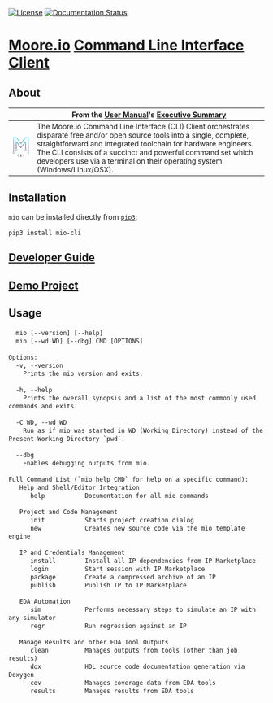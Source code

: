 [![License](https://img.shields.io/badge/License-Apache%202.0-blue.svg)](https://opensource.org/licenses/Apache-2.0)
[![Documentation Status](https://readthedocs.org/projects/mio-cli/badge/?version=latest)](https://mio-cli.readthedocs.io/en/latest/?badge=latest)

# [Moore.io](https://www.mooreio.com/) [Command Line Interface Client](https://datum-technology-corporation.github.io/mio_cli_client/)


## About

|  | From the [User Manual](https://mio-cli.readthedocs.io/en/latest/)'s [Executive Summary](https://mio-cli.readthedocs.io/en/latest/overview.html#executive-summary) |
|-|-|
| [![Moore.io Logo](https://github.com/Datum-Technology-Corporation/mio_cli_client/blob/gh-pages/assets/img/logo.png?raw=true)](https://mio-cli.readthedocs.io/en/latest/index.html) | The Moore.io Command Line Interface (CLI) Client orchestrates disparate free and/or open source tools into a single, complete, straightforward and integrated toolchain for hardware engineers.  The CLI consists of a succinct and powerful command set which developers use via a terminal on their operating system (Windows/Linux/OSX). |



## Installation
`mio` can be installed directly from [`pip3`](https://pip.pypa.io/en/stable/):

````
pip3 install mio-cli
````


## [Developer Guide](https://datum-technology-corporation.github.io/mio_cli_client/dev_guide.html)

## [Demo Project](https://github.com/Datum-Technology-Corporation/mio_demo)




## Usage
````
  mio [--version] [--help]
  mio [--wd WD] [--dbg] CMD [OPTIONS]

Options:
  -v, --version
    Prints the mio version and exits.
  
  -h, --help
    Prints the overall synopsis and a list of the most commonly used commands and exits.
    
  -C WD, --wd WD
    Run as if mio was started in WD (Working Directory) instead of the Present Working Directory `pwd`.
   
  --dbg
    Enables debugging outputs from mio.

Full Command List (`mio help CMD` for help on a specific command):
   Help and Shell/Editor Integration
      help           Documentation for all mio commands
   
   Project and Code Management
      init           Starts project creation dialog
      new            Creates new source code via the mio template engine
   
   IP and Credentials Management
      install        Install all IP dependencies from IP Marketplace
      login          Start session with IP Marketplace
      package        Create a compressed archive of an IP
      publish        Publish IP to IP Marketplace
   
   EDA Automation
      sim            Performs necessary steps to simulate an IP with any simulator
      regr           Run regression against an IP
      
   Manage Results and other EDA Tool Outputs
      clean          Manages outputs from tools (other than job results)
      dox            HDL source code documentation generation via Doxygen
      cov            Manages coverage data from EDA tools
      results        Manages results from EDA tools
````
